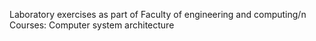 Laboratory exercises as part of Faculty of engineering and computing/n
Courses: Computer system architecture
